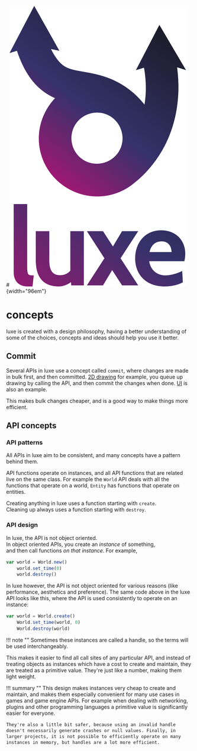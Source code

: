 #![](../images/luxe-dark.svg){width="96em"}

# concepts

luxe is created with a design philosophy, having a better understanding of some of the choices, concepts and ideas should help you use it better.

## Commit 

Several APIs in luxe use a concept called `commit`, where changes are made in bulk first,
and then committed. [2D drawing](../../learn/drawing-2d) for example, you queue up
drawing by calling the API, and then commit the changes when done. [UI](../../learn/ui/intro/) is also an example.

This makes bulk changes cheaper, and is a good way to make things more efficient.

## API concepts

### API patterns

All APIs in luxe aim to be consistent, and many concepts have a pattern behind them.   

API functions operate on instances, and all API functions that are related live on the same class. For example the `World` API deals with all the functions that operate on a world, `Entity` has functions that operate on entities.

Creating anything in luxe uses a function starting with `create`.   
Cleaning up always uses a function starting with `destroy`.   

### API design

In luxe, the API is not object oriented.   
In object oriented APIs, you create an _instance_ of something,    
and then call functions _on that instance_. For example,

```js
var world = World.new()
    world.set_time(0)
    world.destroy()
```

In luxe however, the API is not object oriented for various reasons (like performance, aesthetics and preference). The same code above in the luxe API looks like this, where the API is used consistently to operate on an instance:

```js
var world = World.create()
    World.set_time(world, 0)
    World.destroy(world)
```

!!! note ""
    Sometimes these instances are called a handle, so the terms will be used interchangeably.

This makes it easier to find all call sites of any particular API, and instead of treating objects as instances which have a cost to create and maintain, they are treated as a primitive value. They're just like a number, making them light weight. 

!!! summary ""
    This design makes instances very cheap to create and maintain, and makes them especially convenient for many use cases in games and game engine APIs. For example when dealing with networking, plugins and other programming languages a primitive value is significantly easier for everyone.

    They're also a little bit safer, because using an invalid handle doesn't necessarily generate crashes or null values. Finally, in larger projects, it is not possible to efficiently operate on many instances in memory, but handles are a lot more efficient.
